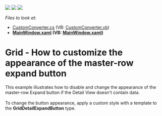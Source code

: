 <!-- default badges list -->
![](https://img.shields.io/endpoint?url=https://codecentral.devexpress.com/api/v1/VersionRange/128647736/21.1.5%2B)
[![](https://img.shields.io/badge/Open_in_DevExpress_Support_Center-FF7200?style=flat-square&logo=DevExpress&logoColor=white)](https://supportcenter.devexpress.com/ticket/details/E4237)
[![](https://img.shields.io/badge/📖_How_to_use_DevExpress_Examples-e9f6fc?style=flat-square)](https://docs.devexpress.com/GeneralInformation/403183)
<!-- default badges end -->
<!-- default file list -->
*Files to look at*:

* [CustomConverter.cs](./CS/MasterExpandButtonDisabling/CustomConverter.cs) (VB: [CustomConverter.vb](./VB/MasterExpandButtonDisabling/CustomConverter.vb))
* **[MainWindow.xaml](./CS/MasterExpandButtonDisabling/MainWindow.xaml) (VB: [MainWindow.xaml](./VB/MasterExpandButtonDisabling/MainWindow.xaml))**
<!-- default file list end -->
# Grid - How to customize the appearance of the master-row expand button


<p>This example illustrates how to disable and change the appearance of the master-row Expand button if the Detail View doesn't contain data.<br><br>To change the button appearance, apply a custom style with a template to the <strong>GridDetailExpandButton</strong> type.</p>

<br/>


